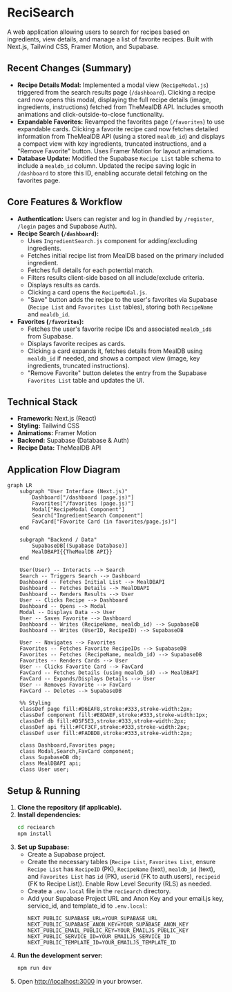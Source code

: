 # ReciSearch

A web application allowing users to search for recipes based on ingredients, view details, and manage a list of favorite recipes. Built with Next.js, Tailwind CSS, Framer Motion, and Supabase.

## Recent Changes (Summary)

*   **Recipe Details Modal:** Implemented a modal view (`RecipeModal.js`) triggered from the search results page (`/dashboard`). Clicking a recipe card now opens this modal, displaying the full recipe details (image, ingredients, instructions) fetched from TheMealDB API. Includes smooth animations and click-outside-to-close functionality.
*   **Expandable Favorites:** Revamped the favorites page (`/favorites`) to use expandable cards. Clicking a favorite recipe card now fetches detailed information from TheMealDB API (using a stored `mealdb_id`) and displays a compact view with key ingredients, truncated instructions, and a "Remove Favorite" button. Uses Framer Motion for layout animations.
*   **Database Update:** Modified the Supabase `Recipe List` table schema to include a `mealdb_id` column. Updated the recipe saving logic in `/dashboard` to store this ID, enabling accurate detail fetching on the favorites page.

## Core Features & Workflow

*   **Authentication:** Users can register and log in (handled by `/register`, `/login` pages and Supabase Auth).
*   **Recipe Search (`/dashboard`):**
    *   Uses `IngredientSearch.js` component for adding/excluding ingredients.
    *   Fetches initial recipe list from MealDB based on the primary included ingredient.
    *   Fetches full details for each potential match.
    *   Filters results client-side based on all include/exclude criteria.
    *   Displays results as cards.
    *   Clicking a card opens the `RecipeModal.js`.
    *   "Save" button adds the recipe to the user's favorites via Supabase (`Recipe List` and `Favorites List` tables), storing both `RecipeName` and `mealdb_id`.
*   **Favorites (`/favorites`):**
    *   Fetches the user's favorite recipe IDs and associated `mealdb_id`s from Supabase.
    *   Displays favorite recipes as cards.
    *   Clicking a card expands it, fetches details from MealDB using `mealdb_id` if needed, and shows a compact view (image, key ingredients, truncated instructions).
    *   "Remove Favorite" button deletes the entry from the Supabase `Favorites List` table and updates the UI.

## Technical Stack

*   **Framework:** Next.js (React)
*   **Styling:** Tailwind CSS
*   **Animations:** Framer Motion
*   **Backend:** Supabase (Database & Auth)
*   **Recipe Data:** TheMealDB API

## Application Flow Diagram

```mermaid
graph LR
    subgraph "User Interface (Next.js)"
        Dashboard["/dashboard (page.js)"]
        Favorites["/favorites (page.js)"]
        Modal["RecipeModal Component"]
        Search["IngredientSearch Component"]
        FavCard["Favorite Card (in favorites/page.js)"]
    end

    subgraph "Backend / Data"
        SupabaseDB[(Supabase Database)]
        MealDBAPI{{TheMealDB API}}
    end

    User(User) -- Interacts --> Search
    Search -- Triggers Search --> Dashboard
    Dashboard -- Fetches Initial List --> MealDBAPI
    Dashboard -- Fetches Details --> MealDBAPI
    Dashboard -- Renders Results --> User
    User -- Clicks Recipe --> Dashboard
    Dashboard -- Opens --> Modal
    Modal -- Displays Data --> User
    User -- Saves Favorite --> Dashboard
    Dashboard -- Writes (RecipeName, mealdb_id) --> SupabaseDB
    Dashboard -- Writes (UserID, RecipeID) --> SupabaseDB

    User -- Navigates --> Favorites
    Favorites -- Fetches Favorite RecipeIDs --> SupabaseDB
    Favorites -- Fetches (RecipeName, mealdb_id) --> SupabaseDB
    Favorites -- Renders Cards --> User
    User -- Clicks Favorite Card --> FavCard
    FavCard -- Fetches Details (using mealdb_id) --> MealDBAPI
    FavCard -- Expands/Displays Details --> User
    User -- Removes Favorite --> FavCard
    FavCard -- Deletes --> SupabaseDB

    %% Styling
    classDef page fill:#D6EAF8,stroke:#333,stroke-width:2px;
    classDef component fill:#E8DAEF,stroke:#333,stroke-width:1px;
    classDef db fill:#D5F5E3,stroke:#333,stroke-width:2px;
    classDef api fill:#FCF3CF,stroke:#333,stroke-width:2px;
    classDef user fill:#FADBD8,stroke:#333,stroke-width:2px;

    class Dashboard,Favorites page;
    class Modal,Search,FavCard component;
    class SupabaseDB db;
    class MealDBAPI api;
    class User user;
```

## Setup & Running

1.  **Clone the repository (if applicable).**
2.  **Install dependencies:**
    ```bash
    cd reciearch
    npm install
    ```
3.  **Set up Supabase:**
    *   Create a Supabase project.
    *   Create the necessary tables (`Recipe List`, `Favorites List`, ensure `Recipe List` has `RecipeID` (PK), `RecipeName` (text), `mealdb_id` (text), and `Favorites List` has `id` (PK), `userid` (FK to auth.users), `recipeid` (FK to Recipe List)). Enable Row Level Security (RLS) as needed.
    *   Create a `.env.local` file in the `reciearch` directory.
    *   Add your Supabase Project URL and Anon Key and your email.js key, service_id, and template_id to `.env.local`:
        ```
        NEXT_PUBLIC_SUPABASE_URL=YOUR_SUPABASE_URL
        NEXT_PUBLIC_SUPABASE_ANON_KEY=YOUR_SUPABASE_ANON_KEY
        NEXT_PUBLIC_EMAIL_PUBLIC_KEY=YOUR_EMAILJS_PUBLIC_KEY
        NEXT_PUBLIC_SERVICE_ID=YOUR_EMAILJS_SERVICE_ID
        NEXT_PUBLIC_TEMPLATE_ID=YOUR_EMAILJS_TEMPLATE_ID
        ```
4.  **Run the development server:**
    ```bash
    npm run dev
    ```
5.  Open [http://localhost:3000](http://localhost:3000) in your browser.
